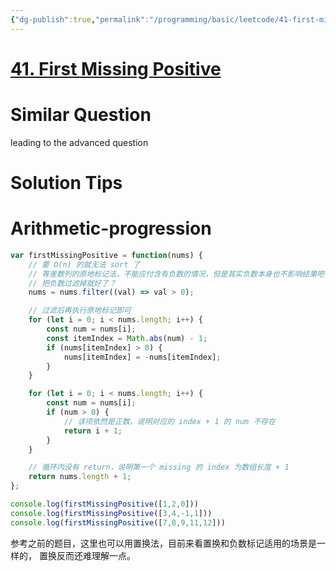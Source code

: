 ```yaml
---
{"dg-publish":true,"permalink":"/programming/basic/leetcode/41-first-missing-positive/","tags":["leetcode/math/sequence/arithmetic","leetcode/hash-table","leetcode/space/in-place"]}
---
```



# [41. First Missing Positive](https://leetcode.cn/problems/first-missing-positive/)

# Similar Question

leading to the advanced question

# Solution Tips

# Arithmetic-progression

```js
var firstMissingPositive = function(nums) {
    // 要 O(n) 的就无法 sort 了
    // 等差数列的原地标记法，不能应付含有负数的情况，但是其实负数本身也不影响结果吧？
    // 把负数过滤掉就好了？
    nums = nums.filter((val) => val > 0);

    // 过滤后再执行原地标记即可
    for (let i = 0; i < nums.length; i++) {
        const num = nums[i];
        const itemIndex = Math.abs(num) - 1;
        if (nums[itemIndex] > 0) {
            nums[itemIndex] = -nums[itemIndex];
        }
    }

    for (let i = 0; i < nums.length; i++) {
        const num = nums[i];
        if (num > 0) {
            // 该项依然是正数，说明对应的 index + 1 的 num 不存在
            return i + 1;
        }
    }

    // 循环内没有 return，说明第一个 missing 的 index 为数组长度 + 1
    return nums.length + 1;
};

console.log(firstMissingPositive([1,2,0]))
console.log(firstMissingPositive([3,4,-1,1]))
console.log(firstMissingPositive([7,8,9,11,12]))
```

参考之前的题目，这里也可以用置换法，目前来看置换和负数标记适用的场景是一样的， 置换反而还难理解一点。

